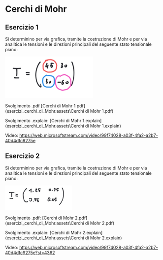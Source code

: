 # Cerchi di Mohr

## Esercizio 1

Si determinino per via grafica, tramite la costruzione di Mohr e per via analitica le tensioni e le direzioni principali del seguente stato tensionale piano:

![image-20211223001332111](esercizi_cerchi_di_Mohr.assets/image-20211223001332111.png)

Svolgimento .pdf [Cerchi di Mohr 1.pdf](esercizi_cerchi_di_Mohr.assets\Cerchi di Mohr 1.pdf) 

Svolgimento .explain: [Cerchi di Mohr 1.explain](esercizi_cerchi_di_Mohr.assets\Cerchi di Mohr 1.explain) 

Video: https://web.microsoftstream.com/video/99f74028-a03f-4fa2-a2b7-40d4dfc9275e

## Esercizio 2

 Si determinino per via grafica, tramite la costruzione di Mohr e per via analitica le tensioni e le direzioni principali del seguente stato tensionale piano:

![image-20211223001340885](esercizi_cerchi_di_Mohr.assets/image-20211223001340885.png)

Svolgimento .pdf: [Cerchi di Mohr 2.pdf](esercizi_cerchi_di_Mohr.assets\Cerchi di Mohr 2.pdf) 

Svolgimento .explain: [Cerchi di Mohr 2.explain](esercizi_cerchi_di_Mohr.assets\Cerchi di Mohr 2.explain) 

Video: https://web.microsoftstream.com/video/99f74028-a03f-4fa2-a2b7-40d4dfc9275e?st=4362

